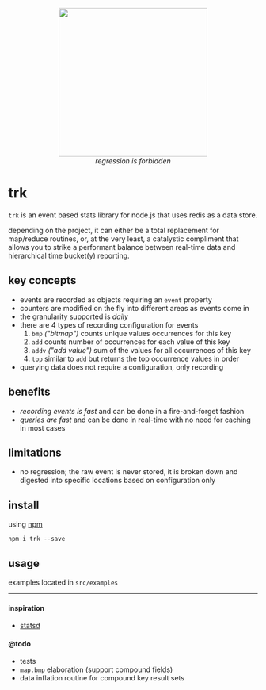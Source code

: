 <p align="center">
  <img src="https://taky.s3.amazonaws.com/61hnjexonow4.png" width="300"><br>
  <i>regression is forbidden</i>
</p>

# trk
`trk` is an event based stats library for node.js that uses redis as a data store.

depending on the project, it can either be a total replacement for map/reduce
routines, or, at the very least, a catalystic compliment that allows you to
strike a performant balance between real-time data and hierarchical time
bucket(y) reporting.

## key concepts
- events are recorded as objects requiring an `event` property
- counters are modified on the fly into different areas as events come in
- the granularity supported is _daily_
- there are 4 types of recording configuration for events
  1. `bmp` _("bitmap")_ counts unique values occurrences for this key
  1. `add` counts number of occurrences for each value of this key
  1. `addv` _("add value")_ sum of the values for all occurrences of this key
  1. `top` similar to `add` but returns the top occurrence values in order
- querying data does not require a configuration, only recording

## benefits
- _recording events is fast_ and can be done in a fire-and-forget fashion
- _queries are fast_ and can be done in real-time with no need for caching in
  most cases

## limitations
- no regression; the raw event is never stored, it is broken down and digested
  into specific locations based on configuration only

## install

using [npm](https://npmjs.org)

```
npm i trk --save
```

## usage
examples located in `src/examples`

---

#### inspiration
- [statsd](https://github.com/etsy/statsd)

#### @todo
- tests
- `map.bmp` elaboration (support compound fields)
- data inflation routine for compound key result sets


